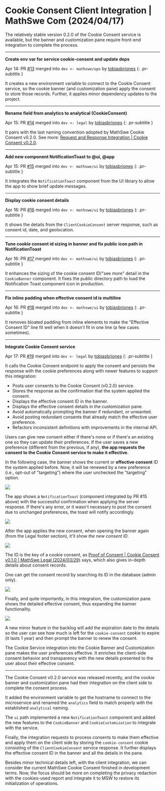 <!-- Copyright (c) 2024 Tobias Briones. All rights reserved. -->
<!-- SPDX-License-Identifier: CC-BY-4.0 -->
<!-- This file is part of https://github.com/tobiasbriones/blog -->

# Cookie Consent Client Integration | MathSwe Com (2024/04/17)

The relatively stable version 0.2.0 of the Cookie Consent service is available,
but the banner and customization pane require front-end integration to complete
the process.

---

**Create env var for service cookie-consent and update deps**

Apr 14: PR [#13](https://github.com/mathswe/mathswe.com/pull/13) merged
into `dev <- mathswe/ops` by [tobiasbriones](https://github.com/tobiasbriones)
{: .pr-subtitle }

It creates a new environment variable to connect to the Cookie Consent service,
so the cookie banner (and customization pane) apply the consent to store those
records. Further, it applies minor dependency updates to the project.

---

**Rename field from analytics to analytical (CookieConsent)**

Apr 15: PR [#14](https://github.com/mathswe/mathswe.com/pull/14) merged
into `dev <- legal` by [tobiasbriones](https://github.com/tobiasbriones)
{: .pr-subtitle }

It pairs with the last naming convention adopted by MathSwe Cookie Consent
v0.2.0. See more:
[Request and Response Integration \| Cookie Consent v0.2.0](/cookie-consent-v0-2-0---mathswe-legal-2024-04-09#request-and-response-integration).

---

**Add new component NotificationToast to @ui, @app**

Apr 15: PR [#15](https://github.com/mathswe/mathswe.com/pull/15) merged
into `dev <- mathswe/ui` by [tobiasbriones](https://github.com/tobiasbriones)
{: .pr-subtitle }

It integrates the `NotificationToast` component from the UI library to allow the
app to show brief update messages.

---

**Display cookie consent details**

Apr 16: PR [#16](https://github.com/mathswe/mathswe.com/pull/16) merged
into `dev <- mathswe/ui` by [tobiasbriones](https://github.com/tobiasbriones)
{: .pr-subtitle }

It shows the details from the `ClientCookieConsent` server response, such as
consent id, date, and geolocation.

---

**Tune cookie consent id sizing in banner and fix public icon path in
NotificationToast**

Apr 16: PR [#17](https://github.com/mathswe/mathswe.com/pull/17) merged
into `dev <- mathswe/ui` by [tobiasbriones](https://github.com/tobiasbriones)
{: .pr-subtitle }

It enhances the sizing of the cookie consent ID/"see more" detail in
the `CookieBanner` component. It fixes the public directory path to load the
Notification Toast component icon in production.

---

**Fix inline padding when effective consent id is multiline**

Apr 16: PR [#18](https://github.com/mathswe/mathswe.com/pull/18) merged
into `dev <- mathswe/ui` by [tobiasbriones](https://github.com/tobiasbriones)
{: .pr-subtitle }

It removes bloated padding from inline elements to make the "Effective Consent
ID" line fit well when it doesn't fit in one line (a few cases sometimes).

---

**Integrate Cookie Consent service**

Apr 17: PR [#19](https://github.com/mathswe/mathswe.com/pull/19) merged
into `dev <- legal` by [tobiasbriones](https://github.com/tobiasbriones)
{: .pr-subtitle }

It calls the Cookie Consent endpoint to apply the consent and persists the
response with the cookie preferences along with newer features to support this
integration:

- Posts user consents to the Cookie Consent (v0.2.0) service.
- Stores the response as the confirmation that the system applied the consent.
- Displays the effective consent ID in the banner.
- Displays the effective consent details in the customization pane.
- Avoid automatically prompting the banner if redundant, or unwanted.
- Avoid posting redundant consents that already match the effective user
  preference.
- Refactors inconsistent definitions with improvements in the internal API.

Users can give new consent either if there's none or if there's an existing one
so they can update their preferences. If the user saves a new preference
(different from the previous, if any), **the app requests the consent to the
Cookie Consent service to make it effective**.

In the following case, the banner shows the current or **effective consent**
ID the system applied before. Now, it will be renewed by a new preference (i.e.,
opt-out of "targeting") where the user unchecked the "targeting" option.

![](images/saving-new-consent.png)

The app shows a `NotificationToast` (component integrated by PR #15 above)
with the successful confirmation when applying the server response. If there's
any error, or it wasn't necessary to post the consent due to unchanged
preferences, the toast will notify accordingly.

![](images/consent-applied-successfully.png)

After the app applies the new consent, when opening the banner again (from the
Legal footer section), it'll show *the new consent ID*.

![](images/new-effective-consent-id.png)

The ID is the key of a cookie consent, as
[Proof of Consent \| Cookie Consent v0.1.0 | MathSwe Legal (2024/03/29)](/cookie-consent-v0-1-0---mathswe-legal-2024-03-29#proof-of-consent)
says, which also gives in-depth details about consent records.

One can get the consent record by searching its ID in the database (admin only).

![](images/requesting-a-consent-record-by-id-from-the-database.png)

Finally, and quite importantly, in this integration, the customization pane
shows the detailed effective consent, thus expanding the banner functionality.

![](images/effective-consent-on-the-customization-pane.png)

A new minor feature in the backlog will add the expiration date to the details
so the user can see how much is left for the `cookie-consent` cookie to expire
(it lasts 1 year) and then prompt the banner to renew the consent.

The Cookie Service integration into the Cookie Banner and Customization pane
makes the user preferences effective. It enriches the client-side consent
behavior and transparency with the new details presented to the user about their
effective consent.

---

The Cookie Consent v0.2.0 service was released recently, and the cookie banner
and customization pane had their integration on the client side to complete the
consent process.

It added the environment variable to get the hostname to connect to the
microservice and renamed the `analytics` field to match properly with the
established `analytical` naming.

The `ui` path implemented a new `NotificationToast` component and added the new
features to the `CookieBanner` and `CookieCustomization` to integrate with the
service.

Finally, the integration requests to process consents to make them effective and
apply them on the client side by storing the `cookie-consent` cookie consisting
of the `ClientCookieConsent` service response. It further displays the effective
consent ID in the banner and all the details in the pane.

Besides minor technical details left, with the client integration, we can
consider the current MathSwe Cookie Consent finished in development terms. Now,
the focus should be more on completing the privacy redaction with the
cookies-used report and integrate it to MSW to restore its initialization of
operations.
